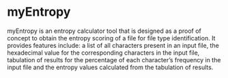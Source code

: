 # myEntropy
myEntropy is an entropy calculator tool that is designed as a proof of concept to obtain the entropy scoring of a file for file type identification.  It provides features include: a list of all characters present in an input file, the hexadecimal value for the corresponding characters in the input file, tabulation of results for the percentage of each character’s frequency in the input file and the entropy values calculated from the tabulation of results.
